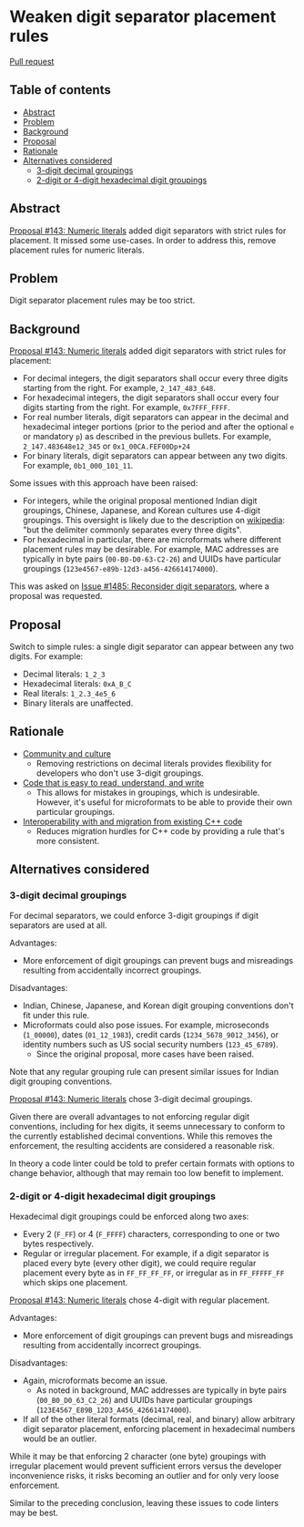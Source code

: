 # Weaken digit separator placement rules

<!--
Part of the Carbon Language project, under the Apache License v2.0 with LLVM
Exceptions. See /LICENSE for license information.
SPDX-License-Identifier: Apache-2.0 WITH LLVM-exception
-->

[Pull request](https://github.com/carbon-language/carbon-lang/pull/1983)

<!-- toc -->

## Table of contents

-   [Abstract](#abstract)
-   [Problem](#problem)
-   [Background](#background)
-   [Proposal](#proposal)
-   [Rationale](#rationale)
-   [Alternatives considered](#alternatives-considered)
    -   [3-digit decimal groupings](#3-digit-decimal-groupings)
    -   [2-digit or 4-digit hexadecimal digit groupings](#2-digit-or-4-digit-hexadecimal-digit-groupings)

<!-- tocstop -->

## Abstract

[Proposal #143: Numeric literals](/proposals/p0143.md) added digit separators
with strict rules for placement. It missed some use-cases. In order to address
this, remove placement rules for numeric literals.

## Problem

Digit separator placement rules may be too strict.

## Background

[Proposal #143: Numeric literals](/proposals/p0143.md) added digit separators
with strict rules for placement:

-   For decimal integers, the digit separators shall occur every three digits
    starting from the right. For example, `2_147_483_648`.
-   For hexadecimal integers, the digit separators shall occur every four digits
    starting from the right. For example, `0x7FFF_FFFF`.
-   For real number literals, digit separators can appear in the decimal and
    hexadecimal integer portions (prior to the period and after the optional `e`
    or mandatory `p`) as described in the previous bullets. For example,
    `2_147.483648e12_345` or `0x1_00CA.FEF00Dp+24`
-   For binary literals, digit separators can appear between any two digits. For
    example, `0b1_000_101_11`.

Some issues with this approach have been raised:

-   For integers, while the original proposal mentioned Indian digit groupings,
    Chinese, Japanese, and Korean cultures use 4-digit groupings. This oversight
    is likely due to the description on
    [wikipedia](https://en.wikipedia.org/wiki/Decimal_separator#Digit_grouping):
    "but the delimiter commonly separates every three digits".
-   For hexadecimal in particular, there are microformats where different
    placement rules may be desirable. For example, MAC addresses are typically
    in byte pairs (`00-B0-D0-63-C2-26`) and UUIDs have particular groupings
    (`123e4567-e89b-12d3-a456-426614174000`).

This was asked on
[Issue #1485: Reconsider digit separators](https://github.com/carbon-language/carbon-lang/issues/1485),
where a proposal was requested.

## Proposal

Switch to simple rules: a single digit separator can appear between any two
digits. For example:

-   Decimal literals: `1_2_3`
-   Hexadecimal literals: `0xA_B_C`
-   Real literals: `1_2.3_4e5_6`
-   Binary literals are unaffected.

## Rationale

-   [Community and culture](/docs/project/goals.md#community-and-culture)
    -   Removing restrictions on decimal literals provides flexibility for
        developers who don't use 3-digit groupings.
-   [Code that is easy to read, understand, and write](/docs/project/goals.md#code-that-is-easy-to-read-understand-and-write)
    -   This allows for mistakes in groupings, which is undesirable. However,
        it's useful for microformats to be able to provide their own particular
        groupings.
-   [Interoperability with and migration from existing C++ code](/docs/project/goals.md#interoperability-with-and-migration-from-existing-c-code)
    -   Reduces migration hurdles for C++ code by providing a rule that's more
        consistent.

## Alternatives considered

### 3-digit decimal groupings

For decimal separators, we could enforce 3-digit groupings if digit separators
are used at all.

Advantages:

-   More enforcement of digit groupings can prevent bugs and misreadings
    resulting from accidentally incorrect groupings.

Disadvantages:

-   Indian, Chinese, Japanese, and Korean digit grouping conventions don't fit
    under this rule.
-   Microformats could also pose issues. For example, microseconds (`1_00000`),
    dates (`01_12_1983`), credit cards (`1234_5678_9012_3456`), or identity
    numbers such as US social security numbers (`123_45_6789`).
    -   Since the original proposal, more cases have been raised.

Note that any regular grouping rule can present similar issues for Indian digit
grouping conventions.

[Proposal #143: Numeric literals](/proposals/p0143.md) chose 3-digit decimal
groupings.

Given there are overall advantages to not enforcing regular digit conventions,
including for hex digits, it seems unnecessary to conform to the currently
established decimal conventions. While this removes the enforcement, the
resulting accidents are considered a reasonable risk.

In theory a code linter could be told to prefer certain formats with options to
change behavior, although that may remain too low benefit to implement.

### 2-digit or 4-digit hexadecimal digit groupings

Hexadecimal digit groupings could be enforced along two axes:

-   Every 2 (`F_FF`) or 4 (`F_FFFF`) characters, corresponding to one or two
    bytes respectively.
-   Regular or irregular placement. For example, if a digit separator is placed
    every byte (every other digit), we could require regular placement every
    byte as in `FF_FF_FF_FF`, or irregular as in `FF_FFFFF_FF` which skips one
    placement.

[Proposal #143: Numeric literals](/proposals/p0143.md) chose 4-digit with
regular placement.

Advantages:

-   More enforcement of digit groupings can prevent bugs and misreadings
    resulting from accidentally incorrect groupings.

Disadvantages:

-   Again, microformats become an issue.
    -   As noted in background, MAC addresses are typically in byte pairs
        (`00_B0_D0_63_C2_26`) and UUIDs have particular groupings
        (`123E4567_E89B_12D3_A456_426614174000`).
-   If all of the other literal formats (decimal, real, and binary) allow
    arbitrary digit separator placement, enforcing placement in hexadecimal
    numbers would be an outlier.

While it may be that enforcing 2 character (one byte) groupings with irregular
placement would prevent sufficient errors versus the developer inconvenience
risks, it risks becoming an outlier and for only very loose enforcement.

Similar to the preceding conclusion, leaving these issues to code linters may be
best.
